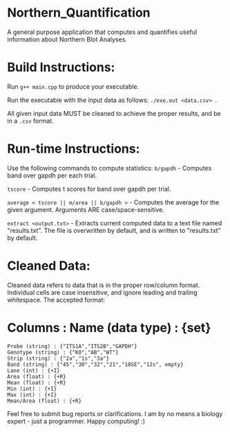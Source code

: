 # Northern_Quantification
A general purpose application that computes and quantifies useful information about Northern Blot Analyses.

# Build Instructions:
Run `g++ main.cpp` to produce your executable. 

Run the executable with the input data as follows: `./exe.out <data.csv> `. 

All given input data MUST be cleaned to achieve the proper results, and be in a `.csv` format. 

# Run-time Instructions: 

Use the following commands to compute statistics:
  `b/gapdh` - Computes band over gapdh per each trial.
  
  `tscore` - Computes t scores for band over gapdh per trial.
  
  `average < tscore || m/area || b/gapdh >` - Computes the average for the given argument. Arguments ARE case/space-sensitive.
  
  `extract <output.txt>` - Extracts current computed data to a text file named "results.txt". The file is overwritten by        default, and is written to "results.txt" by default.

# Cleaned Data:

Cleaned data refers to data that is in the proper row/column format. Individual cells are case insensitive, and ignore leading and trailing whitespace. The accepted format: 

  # Columns : Name (data type) : {set}
    Probe (string) : {"ITS1A","ITS2B","GAPDH"}
    Genotype (string) : {"KO","AB","WT"}
    Strip (string) : {"2a","1s","3a"}
    Band (string) : {"45","30","32","21","18SE","12s", empty}
    Lane (int) : {+I}
    Area (float) : {+R}
    Mean (float) : {+R}
    Min (int) : {+I}
    Max (int) : {+I} 
    Mean/Area (float) : {+R}
    
Feel free to submit bug reports or clarifications. I am by no means a biology expert - just a programmer. Happy computing! :)
